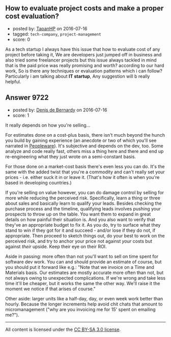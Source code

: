 ## How to evaluate project costs and make a proper cost evaluation?

- posted by: [TapanHP](https://stackexchange.com/users/7167579/tapanhp) on 2016-07-16
- tagged: `tech-company`, `project-management`
- score: 0

As a tech startup I always have this issue that how to evaluate cost of any project before taking it, We are developers just jumped off in business and also tried some freelancer projects but this issue always tackled in mind that is the paid price was really promising and worth? according to our hard work, So is there any techniques or evaluation patterns which i can follow?  Particularly i am talking about **IT startup**, Any suggestion will b really helpful.


## Answer 9722

- posted by: [Denis de Bernardy](https://stackexchange.com/users/182468/denis-de-bernardy) on 2016-07-16
- score: 1

It really depends on how you're selling...

For estimates done on a cost-plus basis, there isn't much beyond the hunch you build by gaining experience (an anecdote or two of which you'll see narrated in [Peopleware](https://www.amazon.com/Peopleware-Productive-Projects-Teams-Second/dp/0932633439)). It's subjective and depends on the dev, too. Some analyze and code really fast, others miss a thing here and there and end up re-engineering what they just wrote on a semi-constant basis.

For those done on a market-cost basis there's even less you can do. It's the same with the added twist that you're a commodity and can't really set your prices - i.e. either suck it in or leave it. (That's how it often is when you're based in developing countries.)

If you're selling on value however, you can do damage control by selling for more while reducing the perceived risk. Specifically, learn a thing or three about sales and basically learn to qualify your leads. Besides checking the purchase process and the timeline, qualifying leads involves pushing your prospects to throw up on the table. You want them to expand in great details on how painful their situation is. And you also want to verify that they've an appropriate budget to fix it. As you do, try to surface what they stand to win if they got for it and succeed - and/or lose if they do not, if appropriate. Then proceed to sketch things out, do your best to work on the perceived risk, and try to anchor your price not against *your* costs but against *their* upside. Keep their eye on their ROI.

Aside in passing: more often than not you'll want to sell on time spent for software dev work. You can and should provide an estimate of course, but you should put it forward like e.g.: "Note that we invoice on a Time and Materials basis. Our estimates are mostly accurate more often than not, but not always owing to unexpected complications. If we're wrong and take less time it'll be cheaper, but it works the same the other way. We'll raise it the moment we notice if that arises of course."

Other aside: larger units like a half-day, day, or even week work better than hourly. Because the longer increments help avoid chit chats that amount to micromanagement ("why are you invoicing me for 15' spent on emailing me?").



---

All content is licensed under the [CC BY-SA 3.0 license](https://creativecommons.org/licenses/by-sa/3.0/).
